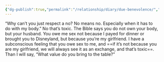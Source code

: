 ```yaml
---
{"dg-publish":true,"permalink":"/relationship/diary/due-benevolence/","created":"Feb 16, 2023, 3:37 AM","updated":""}
---
```



“Why can’t you just respect a no? No means no. Especially when it has to do with my body.” No that’s toxic. The Bible says you do not own your body, but your husband. You owe me sex not because I payed for dinner or brought you to Disneyland, but because you’re my girlfriend. I have a subconscious feeling that you owe sex to me, and ==if it’s not because you are my girlfriend, we will always see it as an exchange, and that’s toxic==. Than I will say, “What value do you bring to the table?”